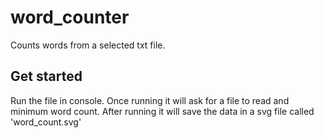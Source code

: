 # word_counter
Counts words from a selected txt file.
## Get started
Run the file in console.
Once running it will ask for a file to read and minimum word count.
After running it will save the data in a svg file called 'word_count.svg'
